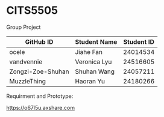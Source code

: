 # CITS5505
Group Project

|GitHub ID| Student Name  | Student ID |
|----------|----------------|------|
| ocele | Jiahe Fan | 24014534 |
| vandvennie | Veronica Lyu | 24516605 |
| Zongzi-Zoe-Shuhan | Shuhan Wang  | 24057211 |
| MuzzleThing | Haoran Yu | 24180266  |

Requirment and Prototype:

https://o67l5u.axshare.com
